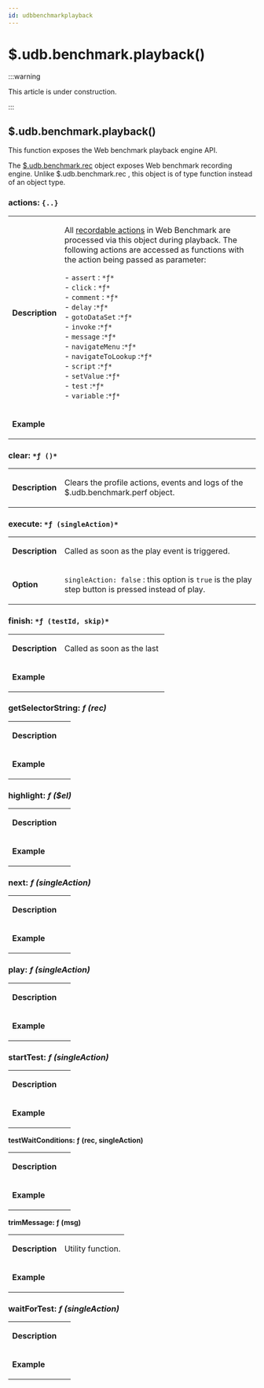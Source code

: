 ```yaml
---
id: udbbenchmarkplayback
---
```


# $.udb.benchmark.playback()

:::warning

This article is under construction.

:::

## **\$.udb.benchmark.playback()**

This function exposes the Web benchmark playback engine API.

The [$.udb.benchmark.rec](#) object exposes Web benchmark recording engine. Unlike $.udb.benchmark.rec , this object is of type function instead of an object type.

### actions: `{..}`

|        |        |
|--------|--------|
|**Description**|<p>All [recordable actions](/Web_and_app_UIs/Web_Benchmark_recordable_actions) in Web Benchmark are processed via this object during playback. The following actions are accessed as functions with the action being passed as parameter:</p><p>- `assert` : `*ƒ*`<br/>- `click` : `*ƒ*`<br/>- `comment` : `*ƒ*`<br/>- `delay` :`*ƒ*`<br/>- `gotoDataSet` :`*ƒ*`<br/>- `invoke` :`*ƒ*`<br/>- `message` :`*ƒ*`<br/>- `navigateMenu` :`*ƒ*`<br/>- `navigateToLookup` :`*ƒ*`<br/>- `script` :`*ƒ*`<br/>- `setValue` :`*ƒ*`<br/>- `test` :`*ƒ*`<br/>- `variable` :`*ƒ*`<br/></p>|
|**Example**|<p> </p>|

### clear: `*ƒ ()*`

|        |        |
|--------|--------|
|**Description**|<p>Clears the profile actions, events and logs of the \$.udb.benchmark.perf object.</p>|

### execute: `*ƒ (singleAction)*`

|        |        |
|--------|--------|
|**Description**|<p>Called as soon as the play event is triggered.</p>|
|**Option**|<p>`singleAction: false` : this option is `true` is the play step button is pressed instead of play.</p>|

### finish: `*ƒ (testId, skip)*`

|        |        |
|--------|--------|
|**Description**|<p>Called as soon as the last </p>|
|**Example**|<p> </p>|

### getSelectorString: *ƒ (rec)*

|        |        |
|--------|--------|
|**Description**|<p> </p>|
|**Example**|<p> </p>|

### highlight: *ƒ ($el)*

|        |        |
|--------|--------|
|**Description**|<p> </p>|
|**Example**|<p> </p>|

### next: *ƒ (singleAction)*

|        |        |
|--------|--------|
|**Description**|<p> </p>|
|**Example**|<p> </p>|

### play: *ƒ (singleAction)*

|        |        |
|--------|--------|
|**Description**|<p> </p>|
|**Example**|<p> </p>|

### startTest: *ƒ (singleAction)*

|        |        |
|--------|--------|
|**Description**|<p> </p>|
|**Example**|<p> </p>|

**testWaitConditions: ƒ (rec, singleAction)**

|        |        |
|--------|--------|
|**Description**|<p> </p>|
|**Example**|<p> </p>|

**trimMessage: ƒ (msg)**

|        |        |
|--------|--------|
|**Description**|<p>Utility function.</p>|
|**Example**|<p> </p>|

### waitForTest: *ƒ (singleAction)*

|        |        |
|--------|--------|
|**Description**|<p> </p>|
|**Example**|<p> </p>|
